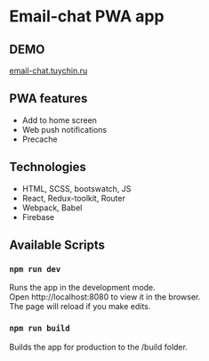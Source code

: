 # Email-chat PWA app

## DEMO
[email-chat.tuychin.ru](https://email-chat.tuychin.ru)

## PWA features
- Add to home screen
- Web push notifications
- Precache

## Technologies
- HTML, SCSS, bootswatch, JS
- React, Redux-toolkit, Router
- Webpack, Babel
- Firebase

## Available Scripts

### `npm run dev`

Runs the app in the development mode.<br>
Open http://localhost:8080 to view it in the browser.<br>
The page will reload if you make edits.

### `npm run build`

Builds the app for production to the /build folder.<br>
